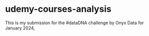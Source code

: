 # udemy-courses-analysis
This is my submission for the #dataDNA challenge by Onyx Data for January 2024,
